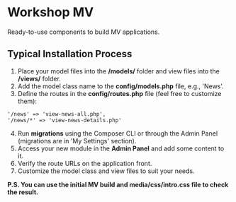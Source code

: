 # Workshop MV

Ready-to-use components to build MV applications.

Typical Installation Process
---

1. Place your model files into the **/models/** folder and view files into the **/views/** folder.
2. Add the model class name to the **config/models.php** file, e.g., 'News'.
3. Define the routes in the **config/routes.php** file (feel free to customize them):

```
'/news' => 'view-news-all.php',
'/news/*' => 'view-news-details.php'
```

4. Run **migrations** using the Composer CLI or through the Admin Panel (migrations are in 'My Settings' section).
5. Access your new module in the **Admin Panel** and add some content to it.
6. Verify the route URLs on the application front.
7. Customize the model class and view files to suit your needs.
 
**P.S. You can use the initial MV build and media/css/intro.css file to check the result.**
